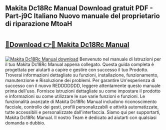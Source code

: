 ## Makita Dc18Rc Manual Download gratuit PDF - Part-j9C Italiano Nuovo manuale del proprietario di riparazione MtoaH

# <h2><a href="http://dffom9.blite.top/?on=Makita+Dc18Rc+Manual">🔗Download 👉🔴 Makita Dc18Rc Manual</a></h2>

[![Makita Dc18Rc Manual download](https://i.imgur.com/lujVjoI.png)](http://dffom9.blite.top/?on=Makita+Dc18Rc+Manual)
Benvenuto nel manuale di Istruzioni per il tuo Makita Dc18Rc Manual appena collegato. Questa guida completa è progettata per aiutarti a capire e gestire con successo il tuo Prodotto. Troverai informazioni dettagliate su funzioni, installazione, funzionamento, manutenzione e Risoluzione dei problemi. Per garantire Un'esperienza di successo con il nuovo REDDDDDDD, leggere attentamente questo manuale prima dell'uso. Fornisce istruzioni dettagliate su come impostare il prodotto e informazioni su come utilizzare le sue varie funzioni e funzioni. Le funzionalità avanzate di Makita Dc18Rc Manual includono riconoscimento facciale, controllo dei gesti, profili personalizzabili e attività automatizzate, tutte accessibili e personalizzate dall'interfaccia. Siamo qui per supportarti, Makita Dc18Rc Manual. Il nostro Team è dedicato ad aiutarti con qualsiasi domanda o dubbio.
